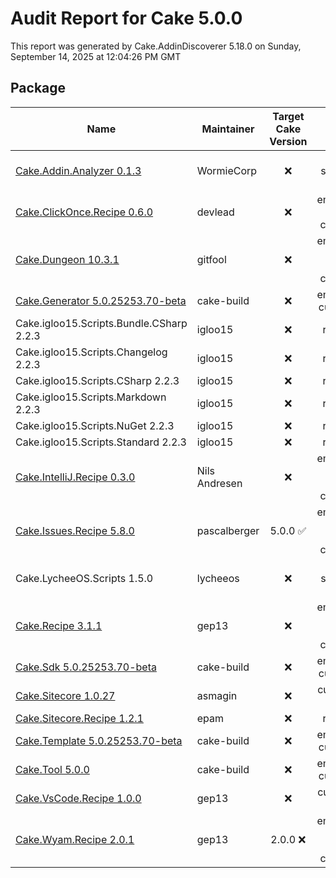 # Audit Report for Cake 5.0.0

This report was generated by Cake.AddinDiscoverer 5.18.0 on Sunday, September 14, 2025 at 12:04:26 PM GMT


## Package

| Name | Maintainer | Target Cake Version | Icon | Transferred to cake-contrib | License | Repository |
| --- | --- | :---: | :---: | :---: | :---: | :---: |
| [Cake.Addin.Analyzer 0.1.3](https://wormiecorp.github.io/Cake.Addin.Analyzer/) | WormieCorp |  :x: | not specified :x: |  :x: | MIT :white_check_mark: | true :white_check_mark: |
| [Cake.ClickOnce.Recipe 0.6.0](https://github.com/devlead/Cake.ClickOnce.Recipe/) | devlead |  :x: | embedded cake-contrib :white_check_mark: |  :x: | MIT :white_check_mark: | true :white_check_mark: |
| [Cake.Dungeon 10.3.1](https://github.com/gitfool/Cake.Dungeon/) | gitfool |  :x: | embedded 'fancy' cake-contrib :white_check_mark: |  :x: | MIT :white_check_mark: | .git missing :warning: |
| [Cake.Generator 5.0.25253.70-beta](https://cakebuild.net/) | cake-build |  :x: | embedded custom :warning: |  :x: | MIT :white_check_mark: | .git missing :warning: |
| Cake.igloo15.Scripts.Bundle.CSharp 2.2.3 | igloo15 |  :x: | rawgit :x: |  :x: | MIT :white_check_mark: | false :x: |
| Cake.igloo15.Scripts.Changelog 2.2.3 | igloo15 |  :x: | rawgit :x: |  :x: | MIT :white_check_mark: | false :x: |
| Cake.igloo15.Scripts.CSharp 2.2.3 | igloo15 |  :x: | rawgit :x: |  :x: | MIT :white_check_mark: | false :x: |
| Cake.igloo15.Scripts.Markdown 2.2.3 | igloo15 |  :x: | rawgit :x: |  :x: | MIT :white_check_mark: | false :x: |
| Cake.igloo15.Scripts.NuGet 2.2.3 | igloo15 |  :x: | rawgit :x: |  :x: | MIT :white_check_mark: | false :x: |
| Cake.igloo15.Scripts.Standard 2.2.3 | igloo15 |  :x: | rawgit :x: |  :x: | MIT :white_check_mark: | false :x: |
| [Cake.IntelliJ.Recipe 0.3.0](https://github.com/cake-contrib/Cake.IntelliJ.Recipe/) | Nils Andresen |  :x: | embedded 'fancy' cake-contrib :white_check_mark: |  :white_check_mark: | MIT :white_check_mark: | true :white_check_mark: |
| [Cake.Issues.Recipe 5.8.0](https://cakeissues.net/) | pascalberger | 5.0.0 :white_check_mark: | embedded 'fancy' cake-contrib :white_check_mark: |  :white_check_mark: | MIT :white_check_mark: | true :white_check_mark: |
| Cake.LycheeOS.Scripts 1.5.0 | lycheeos |  :x: | not specified :x: |  :x: |  :x: | false :x: |
| [Cake.Recipe 3.1.1](https://github.com/cake-contrib/Cake.Recipe/) | gep13 |  :x: | embedded 'fancy' cake-contrib :white_check_mark: |  :white_check_mark: | MIT :white_check_mark: | true :white_check_mark: |
| [Cake.Sdk 5.0.25253.70-beta](https://cakebuild.net/) | cake-build |  :x: | embedded custom :warning: |  :x: | MIT :white_check_mark: | .git missing :warning: |
| [Cake.Sitecore 1.0.27](https://github.com/asmagin/Cake.Sitecore/) | asmagin |  :x: | custom url :warning: |  :x: |  :x: | false :x: |
| [Cake.Sitecore.Recipe 1.2.1](https://github.com/epam/Cake.Sitecore.Recipe/) | epam |  :x: | rawgit :x: |  :x: |  :x: | false :x: |
| [Cake.Template 5.0.25253.70-beta](https://cakebuild.net/) | cake-build |  :x: | embedded custom :warning: |  :x: | MIT :white_check_mark: | .git missing :warning: |
| [Cake.Tool 5.0.0](https://cakebuild.net/) | cake-build |  :x: | embedded custom :warning: |  :x: | MIT :white_check_mark: | .git missing :warning: |
| [Cake.VsCode.Recipe 1.0.0](https://github.com/cake-contrib/Cake.VsCode.Recipe/) | gep13 |  :x: | custom url :warning: |  :white_check_mark: | MIT :white_check_mark: | .git missing :warning: |
| [Cake.Wyam.Recipe 2.0.1](https://cake-contrib.github.io/Cake.Wyam.Recipe/) | gep13 | 2.0.0 :x: | embedded 'fancy' cake-contrib :white_check_mark: |  :white_check_mark: | MIT :white_check_mark: | true :white_check_mark: |
